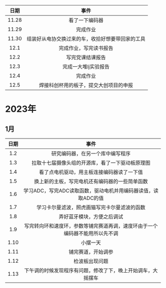 | 日期  |                       事件                       |
| :---: | :----------------------------------------------: |
| 11.28 |                  看了一下编码器                  |
| 11.29 |                     完成作业                     |
| 11.30 | 组装好从电协交换过来的车，收拾好想要带回家的工具 |
| 12.1  |              完成作业，写完读书报告              |
| 12.2  |                 写完党课结课报告                 |
| 12.3  |               完成一大堆lj实验报告               |
| 12.4  |                     完成作业                     |
| 12.5  |      焊接科创杯用的板子，提交大创项目的申报      |

# 2023年

## 1月

| 日期 |                             事件                             |
| :--: | :----------------------------------------------------------: |
| 1.2  |               研究编码器，在另一个库中编写程序               |
| 1.3  |       拉取十七届摄像头组的开源库，看了一下驱动板原理图       |
| 1.4  |          看了点电机驱动，用主板连接编码器读了一下值          |
| 1.5  |        换上新的主板，写完电机还有编码器的一些简单函数        |
| 1.6  | 学习ADC，写完ADC读取函数，驱动电机并用编码器读值，读取ADC的值 |
| 1.7  |         学习卡尔曼滤波，照虎画猫写完卡尔曼滤波的函数         |
| 1.8  |                  弄好蓝牙模块，方便之后调试                  |
| 1.9  | 写完转向环和速度环，参数等铺完赛道再调，速度环由于一个编码器不能用所以先不调 |
| 1.10 |                           小摆一天                           |
| 1.11 |                      铺完赛道，开始调参                      |
| 1.12 |                        检波板出现问题                        |
| 1.13 | 下午调的时候发现程序有问题，修改了下，晚上开始调车，大摇摆车 |
